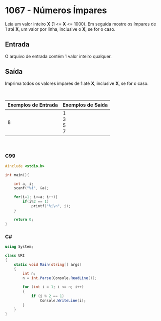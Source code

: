 # 1067 - Números Ímpares

Leia um valor inteiro **X** (1 <= **X** <= 1000). Em seguida mostre os ímpares de 1 até **X**, um valor por linha, inclusive o **X**, se for o caso.

## Entrada

O arquivo de entrada contém 1 valor inteiro qualquer.

## Saída

Imprima todos os valores ímpares de 1 até **X**, inclusive **X**, se for o caso.

&nbsp;

| Exemplos de Entrada | Exemplos de Saída         |
| ------------------- | ------------------------- |
| 8                   | 1 <br/> 3 <br/> 5 <br/> 7 |

&nbsp;

### C99

```c
#include <stdio.h>

int main(){

    int a, i;
    scanf("%i", &a);

    for(i=1; i<=a; i++){
        if(i%2 == 1)
            printf("%i\n", i);
    }

    return 0;
}
```

### C#

```cs
using System;

class URI
{
    static void Main(string[] args)
    {
        int n;
        n = int.Parse(Console.ReadLine());

        for (int i = 1; i <= n; i++)
        {
            if (i % 2 == 1)
                Console.WriteLine(i);
        }
    }
}
```
